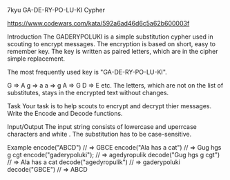 7kyu GA-DE-RY-PO-LU-KI Cypher

https://www.codewars.com/kata/592a6ad46d6c5a62b600003f

Introduction
The GADERYPOLUKI is a simple substitution cypher used in scouting to encrypt messages. The encryption is based on short, easy to remember key. The key is written as paired letters, which are in the cipher simple replacement.

The most frequently used key is "GA-DE-RY-PO-LU-KI".

 G => A
 g => a
 a => g
 A => G
 D => E
  etc.
The letters, which are not on the list of substitutes, stays in the encrypted text without changes.

Task
Your task is to help scouts to encrypt and decrypt thier messages. Write the Encode and Decode functions.

Input/Output
The input string consists of lowercase and uperrcase characters and white . The substitution has to be case-sensitive.

Example
 encode("ABCD")          // => GBCE 
 encode("Ala has a cat") // => Gug hgs g cgt 
 encode("gaderypoluki"); // => agedyropulik
 decode("Gug hgs g cgt") // => Ala has a cat 
 decode("agedyropulik")  // => gaderypoluki
 decode("GBCE")          // => ABCD